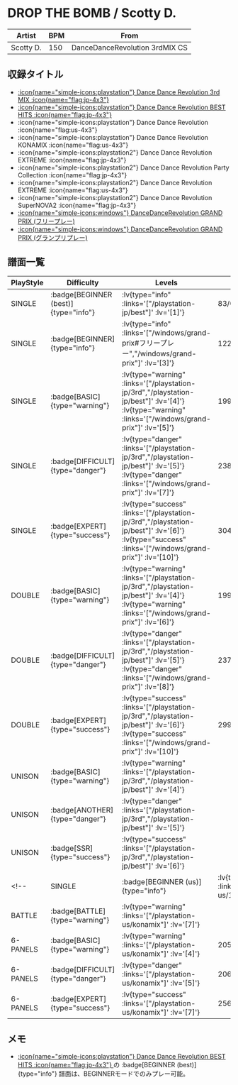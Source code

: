 # DROP THE BOMB / Scotty D.

|Artist|BPM|From|
|------|---|----|
|Scotty D.|150|DanceDanceRevolution 3rdMIX CS|

## 収録タイトル

- [ :icon{name="simple-icons:playstation"} Dance Dance Revolution 3rd MIX :icon{name="flag:jp-4x3"} ](/playstation-jp/3rd)
- [ :icon{name="simple-icons:playstation"} Dance Dance Revolution BEST HITS :icon{name="flag:jp-4x3"} ](/playstation-jp/best)
- :icon{name="simple-icons:playstation"} Dance Dance Revolution :icon{name="flag:us-4x3"}
- :icon{name="simple-icons:playstation"} Dance Dance Revolution KONAMIX :icon{name="flag:us-4x3"}
- :icon{name="simple-icons:playstation2"} Dance Dance Revolution EXTREME :icon{name="flag:jp-4x3"}
- :icon{name="simple-icons:playstation2"} Dance Dance Revolution Party Collection :icon{name="flag:jp-4x3"}
- :icon{name="simple-icons:playstation2"} Dance Dance Revolution EXTREME :icon{name="flag:us-4x3"}
- :icon{name="simple-icons:playstation2"} Dance Dance Revolution SuperNOVA2 :icon{name="flag:jp-4x3"}
- [ :icon{name="simple-icons:windows"} DanceDanceRevolution GRAND PRIX (フリープレー)](/windows/grand-prix#フリープレー)
- [ :icon{name="simple-icons:windows"} DanceDanceRevolution GRAND PRIX (グランプリプレー)](/windows/grand-prix)

## 譜面一覧

|PlayStyle|Difficulty|Levels|Notes|Movie|
|---------|----------|------|-----|-----|
|SINGLE| :badge[BEGINNER (best)]{type="info"} | :lv{type="info" :links='["/playstation-jp/best"]' :lv='[1]'}|83/0||
|SINGLE| :badge[BEGINNER]{type="info"} | :lv{type="info" :links='["/windows/grand-prix#フリープレー","/windows/grand-prix"]' :lv='[3]'} |122/0||
|SINGLE| :badge[BASIC]{type="warning"} | :lv{type="warning" :links='["/playstation-jp/3rd","/playstation-jp/best"]' :lv='[4]'}  :lv{type="warning" :links='["/windows/grand-prix"]' :lv='[5]'} |199/0||
|SINGLE| :badge[DIFFICULT]{type="danger"} | :lv{type="danger" :links='["/playstation-jp/3rd","/playstation-jp/best"]' :lv='[5]'}  :lv{type="danger" :links='["/windows/grand-prix"]' :lv='[7]'} |238/0||
|SINGLE| :badge[EXPERT]{type="success"} | :lv{type="success" :links='["/playstation-jp/3rd","/playstation-jp/best"]' :lv='[6]'}  :lv{type="success" :links='["/windows/grand-prix"]' :lv='[10]'} |304/0||
|DOUBLE| :badge[BASIC]{type="warning"} | :lv{type="warning" :links='["/playstation-jp/3rd","/playstation-jp/best"]' :lv='[4]'}  :lv{type="warning" :links='["/windows/grand-prix"]' :lv='[6]'} |199/0||
|DOUBLE| :badge[DIFFICULT]{type="danger"} | :lv{type="danger" :links='["/playstation-jp/3rd","/playstation-jp/best"]' :lv='[5]'}  :lv{type="danger" :links='["/windows/grand-prix"]' :lv='[8]'} |237/0||
|DOUBLE| :badge[EXPERT]{type="success"} | :lv{type="success" :links='["/playstation-jp/3rd","/playstation-jp/best"]' :lv='[6]'}  :lv{type="success" :links='["/windows/grand-prix"]' :lv='[10]'} |299/0||
|UNISON| :badge[BASIC]{type="warning"} | :lv{type="warning" :links='["/playstation-jp/3rd","/playstation-jp/best"]' :lv='[4]'} |||
|UNISON| :badge[ANOTHER]{type="danger"} | :lv{type="danger" :links='["/playstation-jp/3rd","/playstation-jp/best"]' :lv='[5]'} |||
|UNISON| :badge[SSR]{type="success"} | :lv{type="success" :links='["/playstation-jp/3rd","/playstation-jp/best"]' :lv='[6]'} |||
<!-- |SINGLE| :badge[BEGINNER (us)]{type="info"} | :lv{type="info" :links='["/playstation-us/1st"]' :lv='[1]'}|84/0||
|BATTLE| :badge[BATTLE]{type="warning"} | :lv{type="warning" :links='["/playstation-us/konamix"]' :lv='[7]'}|||
|6-PANELS| :badge[BASIC]{type="warning"} | :lv{type="warning" :links='["/playstation-us/konamix"]' :lv='[4]'}|205/0||
|6-PANELS| :badge[DIFFICULT]{type="danger"} | :lv{type="danger" :links='["/playstation-us/konamix"]' :lv='[5]'}|206/0||
|6-PANELS| :badge[EXPERT]{type="success"} | :lv{type="success" :links='["/playstation-us/konamix"]' :lv='[7]'}|256/0|| -->

## メモ

- [ :icon{name="simple-icons:playstation"} Dance Dance Revolution BEST HITS :icon{name="flag:jp-4x3"} ](/playstation-jp/best)の :badge[BEGINNER (best)]{type="info"} 譜面は、BEGINNERモードでのみプレー可能。
